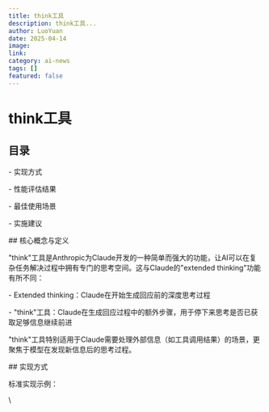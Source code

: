 ```yaml
---
title: think工具
description: think工具...
author: LuoYuan
date: 2025-04-14
image: 
link: 
category: ai-news
tags: []
featured: false
---
```

# think工具

## 目录

\- 实现方式

\- 性能评估结果

\- 最佳使用场景

\- 实施建议

\## 核心概念与定义

"think"工具是Anthropic为Claude开发的一种简单而强大的功能，让AI可以在复杂任务解决过程中拥有专门的思考空间。这与Claude的"extended thinking"功能有所不同：

\- Extended thinking：Claude在开始生成回应前的深度思考过程

\- "think"工具：Claude在生成回应过程中的额外步骤，用于停下来思考是否已获取足够信息继续前进

"think"工具特别适用于Claude需要处理外部信息（如工具调用结果）的场景，更聚焦于模型在发现新信息后的思考过程。

\## 实现方式

标准实现示例：

\